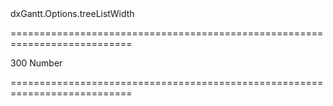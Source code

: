 <!--id-->dxGantt.Options.treeListWidth<!--/id-->
===========================================================================
<!--default-->300<!--/default-->
<!--type-->Number<!--/type-->
===========================================================================

<!--shortDescription-->

<!--/shortDescription-->

<!--fullDescription-->

<!--/fullDescription-->